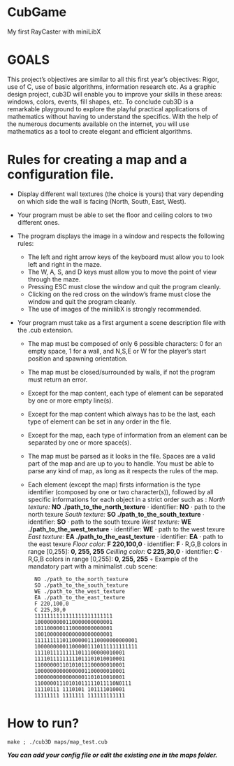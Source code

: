 # CubGame
My first RayCaster with miniLibX

# GOALS

This project’s objectives are similar to all this first year’s objectives: Rigor, use of C, use of basic algorithms, information research etc. As a graphic design project, cub3D will enable you to improve your skills in these areas: windows, colors, events, fill shapes, etc. To conclude cub3D is a remarkable playground to explore the playful practical applications of mathematics without having to understand the specifics. With the help of the numerous documents available on the internet, you will use mathematics as a tool to create elegant and efficient algorithms.

# Rules for creating a map and a configuration file.

* Display different wall textures (the choice is yours) that vary depending on which side the wall is facing (North, South, East, West).

* Your program must be able to set the floor and ceiling colors to two different ones.

* The program displays the image in a window and respects the following rules:
    * The left and right arrow keys of the keyboard must allow you to look left and right in the maze.
    * The W, A, S, and D keys must allow you to move the point of view through the maze.
    * Pressing ESC must close the window and quit the program cleanly.
    * Clicking on the red cross on the window’s frame must close the window and quit the program cleanly.
    * The use of images of the minilibX is strongly recommended.
    
* Your program must take as a first argument a scene description file with the .cub extension.
    * The map must be composed of only 6 possible characters: 0 for an empty space, 1 for a wall, and N,S,E or W for the player’s start position and spawning orientation.
    * The map must be closed/surrounded by walls, if not the program must return an error.
    * Except for the map content, each type of element can be separated by one or more empty line(s).
    * Except for the map content which always has to be the last, each type of element can be set in any order in the file.
    * Except for the map, each type of information from an element can be separated by one or more space(s).
    * The map must be parsed as it looks in the file. Spaces are a valid part of the map and are up to you to handle. You must be able to parse any kind of map, as long as it respects the rules of the map.
    * Each element (except the map) firsts information is the type identifier (composed by one or two character(s)), followed by all specific informations for each object in a strict order such as :
            _North texture:_
            **NO ./path_to_the_north_texture**
            · identifier: **NO**
            · path to the north texure
            _South texture:_
            **SO ./path_to_the_south_texture**
            · identifier: **SO**
            · path to the south texure
            _West texture:_
            **WE ./path_to_the_west_texture**
            · identifier: **WE**
            · path to the west texure
            _East texture:_
            **EA ./path_to_the_east_texture**
            · identifier: **EA**
            · path to the east texure
            _Floor color:_
            **F 220,100,0**
            · identifier: **F**
            · R,G,B colors in range [0,255]: **0, 255, 255**
            _Ceilling color:_
            **C 225,30,0**
            · identifier: **C**
            · R,G,B colors in range [0,255]: **0, 255, 255**
    ◦ Example of the mandatory part with a minimalist .cub scene:
            
            NO ./path_to_the_north_texture
            SO ./path_to_the_south_texture
            WE ./path_to_the_west_texture
            EA ./path_to_the_east_texture
            F 220,100,0
            C 225,30,0
            1111111111111111111111111
            1000000000110000000000001
            1011000001110000000000001
            1001000000000000000000001
            111111111011000001110000000000001
            100000000011000001110111111111111
            11110111111111011100000010001
            11110111111111011101010010001
            11000000110101011100000010001
            10000000000000001100000010001
            10000000000000001101010010001
            11000001110101011111011110N0111
            11110111 1110101 101111010001
            11111111 1111111 111111111111

# How to run?

    make ; ./cub3D maps/map_test.cub
    
_**You can add your config file or edit the existing one in the maps folder.**_
